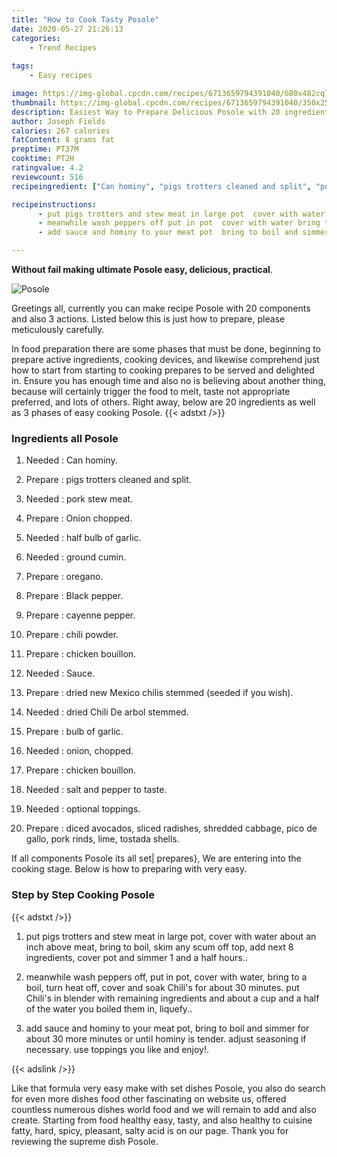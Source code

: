 ```yaml
---
title: "How to Cook Tasty Posole"
date: 2020-05-27 21:26:13
categories:
    - Trend Recipes
    
tags:
    - Easy recipes

image: https://img-global.cpcdn.com/recipes/6713659794391040/680x482cq70/posole-recipe-main-photo.jpg
thumbnail: https://img-global.cpcdn.com/recipes/6713659794391040/350x250cq70/posole-recipe-main-photo.jpg
description: Easiest Way to Prepare Delicious Posole with 20 ingredients and 3 stages of easy cooking.
author: Joseph Fields
calories: 267 calories
fatContent: 8 grams fat
preptime: PT37M
cooktime: PT2H
ratingvalue: 4.2
reviewcount: 516
recipeingredient: ["Can hominy", "pigs trotters cleaned and split", "pork stew meat", "Onion chopped", "half bulb of garlic", "ground cumin", "oregano", "Black pepper", "cayenne pepper", "chili powder", "chicken bouillon", "Sauce", "dried new Mexico chilis stemmed seeded if you wish", "dried Chili De arbol stemmed", "bulb of garlic", "onion chopped", "chicken bouillon", "salt and pepper to taste", "optional toppings", "diced avocados  sliced radishes  shredded cabbage  pico de gallo pork rinds  lime tostada shells"]

recipeinstructions: 
      - put pigs trotters and stew meat in large pot  cover with water about an inch above meat  bring to boil skim any scum off top add next 8 ingredients  cover pot and simmer 1 and a half hours 
      - meanwhile wash peppers off put in pot  cover with water bring to a boil  turn heat off cover and soak Chilis for about 30 minutes put Chilis in blender with remaining ingredients and about a cup and a half of the water you boiled them in  liquefy 
      - add sauce and hominy to your meat pot  bring to boil and simmer for about 30 more minutes or until hominy is tender adjust seasoning if necessary  use toppings you like and enjoy

---
```




**Without fail making ultimate Posole easy, delicious, practical**. 


![Posole](https://img-global.cpcdn.com/recipes/6713659794391040/680x482cq70/posole-recipe-main-photo.jpg "Posole")




Greetings all, currently you can make recipe Posole with 20 components and also 3 actions. Listed below this is just how to prepare, please meticulously carefully.

In food preparation there are some phases that must be done, beginning to prepare active ingredients, cooking devices, and likewise comprehend just how to start from starting to cooking prepares to be served and delighted in. Ensure you has enough time and also no is believing about another thing, because will certainly trigger the food to melt, taste not appropriate preferred, and lots of others. Right away, below are 20 ingredients as well as 3 phases of easy cooking Posole.
{{< adstxt />}}

### Ingredients all Posole


1. Needed  : Can hominy.

1. Prepare  : pigs trotters cleaned and split.

1. Needed  : pork stew meat.

1. Prepare  : Onion chopped.

1. Needed  : half bulb of garlic.

1. Needed  : ground cumin.

1. Prepare  : oregano.

1. Prepare  : Black pepper.

1. Prepare  : cayenne pepper.

1. Prepare  : chili powder.

1. Prepare  : chicken bouillon.

1. Needed  : Sauce.

1. Prepare  : dried new Mexico chilis stemmed (seeded if you wish).

1. Needed  : dried Chili De arbol stemmed.

1. Prepare  : bulb of garlic.

1. Needed  : onion, chopped.

1. Prepare  : chicken bouillon.

1. Needed  : salt and pepper to taste.

1. Needed  : optional toppings.

1. Prepare  : diced avocados,  sliced radishes,  shredded cabbage,  pico de gallo, pork rinds,  lime, tostada shells.



If all components Posole its all set| prepares}, We are entering into the cooking stage. Below is how to preparing with very easy.

### Step by Step Cooking Posole

{{< adstxt />}}


1. put pigs trotters and stew meat in large pot,  cover with water about an inch above meat,  bring to boil, skim any scum off top, add next 8 ingredients,  cover pot and simmer 1 and a half hours..



1. meanwhile wash peppers off, put in pot,  cover with water, bring to a boil,  turn heat off, cover and soak Chili&#39;s for about 30 minutes. put Chili&#39;s in blender with remaining ingredients and about a cup and a half of the water you boiled them in,  liquefy..



1. add sauce and hominy to your meat pot,  bring to boil and simmer for about 30 more minutes or until hominy is tender. adjust seasoning if necessary.  use toppings you like and enjoy!.





{{< adslink />}}

Like that formula very easy make with set dishes Posole, you also do search for even more dishes food other fascinating on website us, offered countless numerous dishes world food and we will remain to add and also create. Starting from food healthy easy, tasty, and also healthy to cuisine fatty, hard, spicy, pleasant, salty acid is on our page. Thank you for reviewing the supreme dish Posole.
